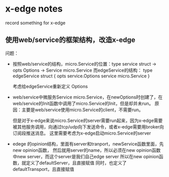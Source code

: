 # x-edge notes

record something for x-edge

## 使用web/service的框架结构，改造x-edge

问题：
+ 按照web/service的结构，micro.Service的位置：type service struct -> opts Options -> Service  micro.Service
    而edgeService的结构：
    type edgeService struct {
	    opts    service.Options
	    service micro.Service
    }

    考虑给edgeService重新定义 Options

+ web/service中微服务Service  micro.Service，在newOptions时创建了，在web/service的Init函数中调用了micro.Service的Init，但是却并未run。
    原因：主要是web/service使用micro.Service的client，不需要run。

    但是对于x-edge来说micro.Service的server需要run起来，因为x-edge需要被其他服务调用，向通过tcp/udp向下发送命令，或者x-edge需要用broker向订阅段推送消息。
    这里需要考虑为x-edge启动micro.Service的server

+ edege 的opinion结构，里面有server和tranport，newService函数里面，先new opinion函数，
    然后就用server的name，所以必须在new opinion函数中new server，而这个server是我们自己edge server
    所以在new opinion函数，就定义了defaultServer，且直接赋值
    同时，也定义了defaultTransport，且直接赋值
